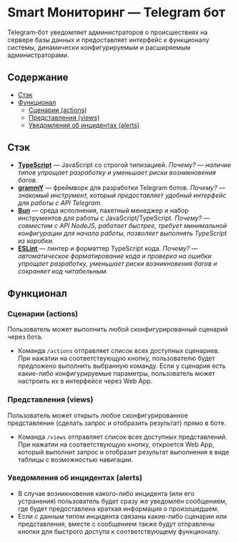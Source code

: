 # Smart Мониторинг — Telegram бот

Telegram-бот уведомляет администраторов о происшествиях на сервере
базы данных и предоставляет интерфейс к функционалу системы, динамически
конфигурируемым и расширяемым администраторами.

## Содержание

- [Стэк](#Стэк)
- [Функционал](#Функционал)
  - [Сценарии (actions)](#Сценарии-actions)
  - [Представления (views)](#Представления-views)
  - [Уведомления об инцидентах (alerts)](#Уведомления-об-инцидентах-alerts)

## Стэк

- **[TypeScript](https://www.typescriptlang.org/)** — JavaScript со строгой типизацией. _Почему? — наличие типов упрощает разработку и уменьшает риски возникновения багов._
- **[grammY](https://grammy.dev/)** — фреймворк для разработки Telegram ботов. _Почему? — знакомый инструмент, который предоставляет удобный интерфейс для работы с API Telegram._
- **[Bun](https://bun.sh/)** — среда исполнения, пакетный менеджер и набор инструментов для работы с JavaScript/TypeScript. _Почему? — совместим с API NodeJS, работает быстрее, требует минимальной конфигурации для начала работы, позволяет выполнять TypeScript из коробки._
- **[ESLint](https://eslint.org/)** — линтер и форматтер TypeScript кода. _Почему? — автоматическое форматирование кода и проверка на ошибки упрощает разработку, уменьшает риски возникновения багов и сохраняет код читабельным._

## Функционал

### Сценарии (actions)

Пользователь может выполнить любой сконфигурированный сценарий через бота.

- Команда `/actions` отправляет список всех доступных сценариев.
  При нажатии на соответствующую кнопку, пользователю будет предложено
  выполнить выбранную команду. Если у сценария есть какие-либо конфигурируемые
  параметры, пользователь может настроить их в интерфейсе через Web App.

### Представления (views)

Пользователь может открыть любое сконфигурированное представление (сделать
запрос и отобразить результат) прямо в боте.

- Команда `/views` отправляет список всех доступных представлений.
  При нажатии на соответствующую кнопку, откроется Web App, который
  выполнит запрос и отобразит результат выполнения в виде таблицы с
  возможностью навигации.

### Уведомления об инцидентах (alerts)

- В случае возникновения какого-либо инцидента (или его устранения) пользователь
  будет сразу же уведомлён сообщением, где будет предоставлена краткая
  информация о произошедшем.
- Если с данным типом инцидента связаны какие-либо сценарии или представления,
  вместе с сообщением также будут отправлены кнопки для быстрого доступа к
  соответствующему функционалу.
